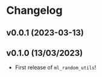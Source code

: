 # Changelog

<!--next-version-placeholder-->

## v0.0.1 (2023-03-13)


## v0.1.0 (13/03/2023)

- First release of `ml_random_utils`!